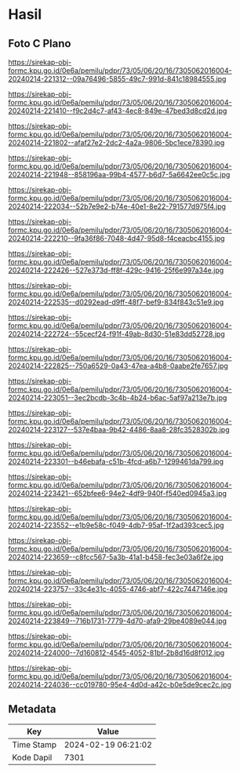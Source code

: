 # Hasil

## Foto C Plano

https://sirekap-obj-formc.kpu.go.id/0e6a/pemilu/pdpr/73/05/06/20/16/7305062016004-20240214-221312--09a76496-5855-49c7-991d-841c18984555.jpg

https://sirekap-obj-formc.kpu.go.id/0e6a/pemilu/pdpr/73/05/06/20/16/7305062016004-20240214-221410--f9c2d4c7-af43-4ec8-849e-47bed3d8cd2d.jpg

https://sirekap-obj-formc.kpu.go.id/0e6a/pemilu/pdpr/73/05/06/20/16/7305062016004-20240214-221802--afaf27e2-2dc2-4a2a-9806-5bc1ece78390.jpg

https://sirekap-obj-formc.kpu.go.id/0e6a/pemilu/pdpr/73/05/06/20/16/7305062016004-20240214-221948--858196aa-99b4-4577-b6d7-5a6642ee0c5c.jpg

https://sirekap-obj-formc.kpu.go.id/0e6a/pemilu/pdpr/73/05/06/20/16/7305062016004-20240214-222034--52b7e9e2-b74e-40e1-8e22-791577d975f4.jpg

https://sirekap-obj-formc.kpu.go.id/0e6a/pemilu/pdpr/73/05/06/20/16/7305062016004-20240214-222210--9fa36f86-7048-4d47-95d8-f4ceacbc4155.jpg

https://sirekap-obj-formc.kpu.go.id/0e6a/pemilu/pdpr/73/05/06/20/16/7305062016004-20240214-222426--527e373d-ff8f-429c-9416-25f6e997a34e.jpg

https://sirekap-obj-formc.kpu.go.id/0e6a/pemilu/pdpr/73/05/06/20/16/7305062016004-20240214-222535--d0292ead-d9ff-48f7-bef9-834f843c51e9.jpg

https://sirekap-obj-formc.kpu.go.id/0e6a/pemilu/pdpr/73/05/06/20/16/7305062016004-20240214-222724--55cecf24-f91f-49ab-8d30-51e83dd52728.jpg

https://sirekap-obj-formc.kpu.go.id/0e6a/pemilu/pdpr/73/05/06/20/16/7305062016004-20240214-222825--750a6529-0a43-47ea-a4b8-0aabe2fe7657.jpg

https://sirekap-obj-formc.kpu.go.id/0e6a/pemilu/pdpr/73/05/06/20/16/7305062016004-20240214-223051--3ec2bcdb-3c4b-4b24-b6ac-5af97a213e7b.jpg

https://sirekap-obj-formc.kpu.go.id/0e6a/pemilu/pdpr/73/05/06/20/16/7305062016004-20240214-223127--537e4baa-9b42-4486-8aa8-28fc3528302b.jpg

https://sirekap-obj-formc.kpu.go.id/0e6a/pemilu/pdpr/73/05/06/20/16/7305062016004-20240214-223301--b46ebafa-c51b-4fcd-a6b7-1299461da799.jpg

https://sirekap-obj-formc.kpu.go.id/0e6a/pemilu/pdpr/73/05/06/20/16/7305062016004-20240214-223421--652bfee6-94e2-4df9-940f-f540ed0945a3.jpg

https://sirekap-obj-formc.kpu.go.id/0e6a/pemilu/pdpr/73/05/06/20/16/7305062016004-20240214-223552--e1b9e58c-f049-4db7-95af-1f2ad393cec5.jpg

https://sirekap-obj-formc.kpu.go.id/0e6a/pemilu/pdpr/73/05/06/20/16/7305062016004-20240214-223659--c8fcc567-5a3b-41a1-b458-fec3e03a6f2e.jpg

https://sirekap-obj-formc.kpu.go.id/0e6a/pemilu/pdpr/73/05/06/20/16/7305062016004-20240214-223757--33c4e31c-4055-4746-abf7-422c7447146e.jpg

https://sirekap-obj-formc.kpu.go.id/0e6a/pemilu/pdpr/73/05/06/20/16/7305062016004-20240214-223849--716b1731-7779-4d70-afa9-29be4089e044.jpg

https://sirekap-obj-formc.kpu.go.id/0e6a/pemilu/pdpr/73/05/06/20/16/7305062016004-20240214-224000--7d160812-4545-4052-81bf-2b8d16d8f012.jpg

https://sirekap-obj-formc.kpu.go.id/0e6a/pemilu/pdpr/73/05/06/20/16/7305062016004-20240214-224036--cc019780-95e4-4d0d-a42c-b0e5de9cec2c.jpg


## Metadata

| Key        | Value               |
| ---------- | ------------------- |
| Time Stamp | 2024-02-19 06:21:02 |
| Kode Dapil | 7301                |




